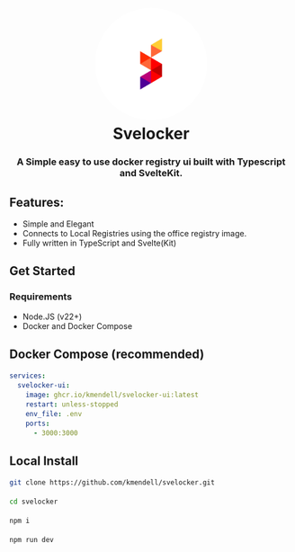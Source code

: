 # <div align="center"><img style="border-radius: 50%;" src="./.gitlab/s.png" width="200"/> <br />Svelocker </div>

<div align="center"><h3>A Simple easy to use docker registry ui built with Typescript and SvelteKit.</h3></div>

## Features:

- Simple and Elegant
- Connects to Local Registries using the office registry image.
- Fully written in TypeScript and Svelte(Kit)

## Get Started

### Requirements

- Node.JS (v22+)
- Docker and Docker Compose


## Docker Compose (recommended)

```yaml
services:
  svelocker-ui:
    image: ghcr.io/kmendell/svelocker-ui:latest
    restart: unless-stopped
    env_file: .env
    ports:
      - 3000:3000
```

## Local Install

```bash
git clone https://github.com/kmendell/svelocker.git

cd svelocker

npm i

npm run dev
```
